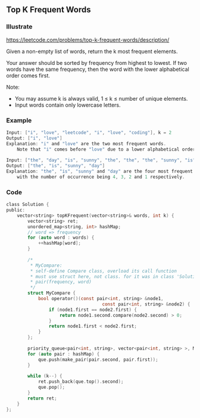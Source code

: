 ## Top K Frequent Words
### Illustrate
<https://leetcode.com/problems/top-k-frequent-words/description/>

Given a non-empty list of words, return the k most frequent elements.

Your answer should be sorted by frequency from highest to lowest. If two words have the same frequency, then the word with the lower alphabetical order comes first.

Note:

- You may assume k is always valid, 1 ≤ k ≤ number of unique elements.
- Input words contain only lowercase letters.

### Example
```c
Input: ["i", "love", "leetcode", "i", "love", "coding"], k = 2
Output: ["i", "love"]
Explanation: "i" and "love" are the two most frequent words.
    Note that "i" comes before "love" due to a lower alphabetical order.
    
Input: ["the", "day", "is", "sunny", "the", "the", "the", "sunny", "is", "is"], k = 4
Output: ["the", "is", "sunny", "day"]
Explanation: "the", "is", "sunny" and "day" are the four most frequent words,
    with the number of occurrence being 4, 3, 2 and 1 respectively.
```

### Code
```c
class Solution {
public:
    vector<string> topKFrequent(vector<string>& words, int k) {
        vector<string> ret;
        unordered_map<string, int> hashMap;
        // word => frequency
        for (auto word : words) {
            ++hashMap[word];
        }
        
        /*
         * MyCompare: 
         * self-define Compare class, overload its call function
         * must use struct here, not class. for it was in class 'Solution'
         * pair(frequency, word)
         */
        struct MyCompare {
            bool operator()(const pair<int, string> &node1,
                                    const pair<int, string> &node2) {
                if (node1.first == node2.first) {
                    return node1.second.compare(node2.second) > 0;
                }
                return node1.first < node2.first;
            }   
        };
        
        priority_queue<pair<int, string>, vector<pair<int, string> >, MyCompare> que;
        for (auto pair : hashMap) {
            que.push(make_pair(pair.second, pair.first));
        }
        
        while (k--) {
            ret.push_back(que.top().second);
            que.pop();
        }
        return ret;
    }
};
```